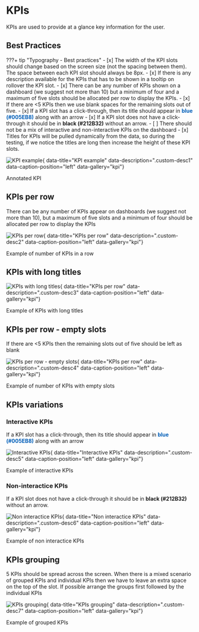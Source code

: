 # KPIs
KPIs are used to provide at a glance key information for the user.

## Best Practices

???+ tip "Typography - Best practices"
    - [x] The width of the KPI slots should change based on the screen size (not the spacing between them). The space between each KPI slot should always be 8px.
    - [x] If there is any description available for the KPIs that has to be shown in a tooltip on rollover the KPI slot.
    - [x] There can be any number of KPIs shown on a dashboard (we suggest not more than 10) but a minimum of four and a maximum of five slots should be allocated per row to display the KPIs.
    - [x] If there are <5 KPIs then we use blank spaces for the remaining slots out of five.
    - [x] If a KPI slot has a click-through, then its title should appear in <font color="#005EB8">**blue (#005EB8)**</font> along with an arrow
    - [x] If a KPI slot does not have a click-through it should be in **black (#212B32)** without an arrow.
    - [ ] There should not be a mix of interactive and non-interactive KPIs on the dashboard
    - [x] Titles for KPIs will be pulled dynamically from the data, so during the testing, if we notice the titles are long then increase the height of these KPI slots.

![KPI example](../../images/KPI_annotated.png){ data-title="KPI example" data-description=".custom-desc1" data-caption-position="left" data-gallery="kpi"}
<div class="glightbox-desc custom-desc1">
Annotated KPI
</div>


## KPIs per row
There can be any number of KPIs appear on dashboards (we suggest not more than 10), but a maximum of five slots and a minimum of four should be allocated per row to display the KPIs

![KPIs per row](../../images/KPI_row.png){ data-title="KPIs per row" data-description=".custom-desc2" data-caption-position="left" data-gallery="kpi"}
<div class="glightbox-desc custom-desc2">
Example of number of KPIs in a row
</div>

## KPIs with long titles

![KPIs with long titles](../../images/KPI_long_titles.png){ data-title="KPIs per row" data-description=".custom-desc3" data-caption-position="left" data-gallery="kpi"}
<div class="glightbox-desc custom-desc3">
Example of KPIs with long titles
</div>

## KPIs per row - empty slots

If there are <5 KPIs then the remaining slots out of five should be left as blank

![KPIs per row - empty slots](../../images/KPI_row_empty.png){ data-title="KPIs per row" data-description=".custom-desc4" data-caption-position="left" data-gallery="kpi"}
<div class="glightbox-desc custom-desc4">
Example of number of KPIs with empty slots
</div>

## KPIs variations

### Interactive KPIs
If a KPI slot has a click-through, then its title should appear in <font color="#005EB8">**blue (#005EB8)**</font> along with an arrow

![Interactive KPIs](../../images/KPI_row.png){ data-title="Interactive KPIs" data-description=".custom-desc5" data-caption-position="left" data-gallery="kpi"}
<div class="glightbox-desc custom-desc5">
Example of interactive KPIs
</div>

### Non-interactice KPIs
If a KPI slot does not have a click-through it should be in **black (#212B32)** without an arrow.

![Non interactice KPIs](../../images/KPI_variations_black.png){ data-title="Non interactice KPIs" data-description=".custom-desc6" data-caption-position="left" data-gallery="kpi"}
<div class="glightbox-desc custom-desc6">
Example of non interactice KPIs
</div>

## KPIs grouping
5 KPIs should be spread across the screen. When there is a mixed scenario of grouped KPIs and individual KPIs then we have to leave an extra space on the top of the slot.
If possible arrange the groups first followed by the individual KPIs

![KPIs grouping](../../images/KPI_grouping.png){ data-title="KPIs grouping" data-description=".custom-desc7" data-caption-position="left" data-gallery="kpi"}
<div class="glightbox-desc custom-desc7">
Example of grouped KPIs
</div>

